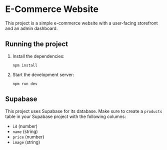 # E-Commerce Website

This project is a simple e-commerce website with a user-facing storefront and an admin dashboard.

## Running the project

1.  Install the dependencies:
    ```
    npm install
    ```
2.  Start the development server:
    ```
    npm run dev
    ```

## Supabase

This project uses Supabase for its database. Make sure to create a `products` table in your Supabase project with the following columns:

*   `id` (number)
*   `name` (string)
*   `price` (number)
*   `image` (string)
